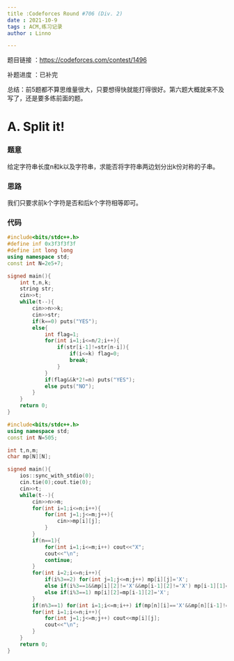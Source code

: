 ```yaml
---
title :Codeforces Round #706 (Div. 2)
date : 2021-10-9
tags : ACM,练习记录
author : Linno

---
```




题目链接 ：https://codeforces.com/contest/1496

补题进度 ：已补完



总结：前5题都不算思维量很大，只要想得快就能打得很好。第六题大概就来不及写了，还是要多练前面的题。



# A. Split it!

### 题意

给定字符串长度n和k以及字符串，求能否将字符串两边划分出k份对称的子串。

### 思路

我们只要求前k个字符是否和后k个字符相等即可。

### 代码

```C++
#include<bits/stdc++.h>
#define inf 0x3f3f3f3f
#define int long long
using namespace std;
const int N=2e5+7;

signed main(){
	int t,n,k;
	string str;
	cin>>t;
	while(t--){
		cin>>n>>k;
		cin>>str;
		if(k==0) puts("YES");
		else{
			int flag=1;
			for(int i=1;i<=n/2;i++){
				if(str[i-1]!=str[n-i]){
					if(i<=k) flag=0;
					break;
				}
			}
			if(flag&&k*2!=n) puts("YES");
			else puts("NO");
		}
	}
	return 0;
}
```





```C++
#include<bits/stdc++.h>
using namespace std;
const int N=505;

int t,n,m;
char mp[N][N];

signed main(){
	ios::sync_with_stdio(0);
	cin.tie(0);cout.tie(0);
	cin>>t;
	while(t--){
		cin>>n>>m;
		for(int i=1;i<=n;i++){
			for(int j=1;j<=m;j++){
				cin>>mp[i][j];
			}
		}
		if(n==1){
			for(int i=1;i<=m;i++) cout<<"X";
			cout<<"\n";
			continue;
		}
		for(int i=2;i<=n;i++){
			if(i%3==2) for(int j=1;j<=m;j++) mp[i][j]='X';
			else if(i%3==1&&mp[i][2]!='X'&&mp[i-1][2]!='X') mp[i-1][1]=mp[i][1]='X';
			else if(i%3==1) mp[i][2]=mp[i-1][2]='X';
		}
		if(n%3==1) for(int i=1;i<=m;i++) if(mp[n][i]=='X'&&mp[n][i-1]!='X') mp[n-1][i]='X';
		for(int i=1;i<=n;i++){
			for(int j=1;j<=m;j++) cout<<mp[i][j];
			cout<<"\n";
		}
	}
	return 0;
}
```